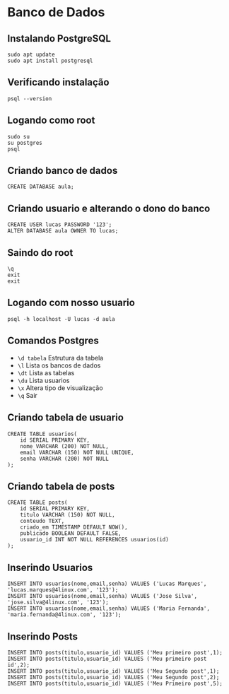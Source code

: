 # Banco de Dados

## Instalando PostgreSQL
```
sudo apt update
sudo apt install postgresql
```
## Verificando instalação
```
psql --version
```
## Logando como root
```
sudo su
su postgres
psql
```

## Criando banco de dados
```
CREATE DATABASE aula;
```
## Criando usuario e alterando o dono do banco
```
CREATE USER lucas PASSWORD '123';
ALTER DATABASE aula OWNER TO lucas;
```
## Saindo do root
```
\q
exit
exit
```
## Logando com nosso usuario
```
psql -h localhost -U lucas -d aula
```

## Comandos Postgres
- `\d tabela` Estrutura da tabela
- `\l` Lista os bancos de dados
- `\dt` Lista as tabelas
- `\du` Lista usuarios
- `\x` Altera tipo de visualização
- `\q` Sair

## Criando tabela de usuario
```
CREATE TABLE usuarios(
	id SERIAL PRIMARY KEY,
	nome VARCHAR (200) NOT NULL,
	email VARCHAR (150) NOT NULL UNIQUE,
	senha VARCHAR (200) NOT NULL
);
```
## Criando tabela de posts
```
CREATE TABLE posts(
	id SERIAL PRIMARY KEY,
	titulo VARCHAR (150) NOT NULL,
	conteudo TEXT,
	criado_em TIMESTAMP DEFAULT NOW(),
	publicado BOOLEAN DEFAULT FALSE,
	usuario_id INT NOT NULL REFERENCES usuarios(id)
);
```

## Inserindo Usuarios
```
INSERT INTO usuarios(nome,email,senha) VALUES ('Lucas Marques', 'lucas.marques@4linux.com', '123');
INSERT INTO usuarios(nome,email,senha) VALUES ('Jose Silva', 'jose.silva@4linux.com', '123');
INSERT INTO usuarios(nome,email,senha) VALUES ('Maria Fernanda', 'maria.fernanda@4linux.com', '123');
```

## Inserindo Posts
```
INSERT INTO posts(titulo,usuario_id) VALUES ('Meu primeiro post',1);
INSERT INTO posts(titulo,usuario_id) VALUES ('Meu primeiro post id',2);
INSERT INTO posts(titulo,usuario_id) VALUES ('Meu Segundo post',1);
INSERT INTO posts(titulo,usuario_id) VALUES ('Meu Segundo post',2);
INSERT INTO posts(titulo,usuario_id) VALUES ('Meu Primeiro post',5);
```